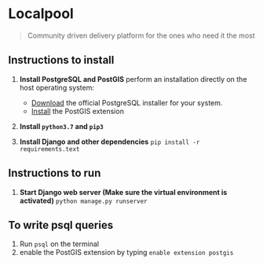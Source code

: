 # Localpool
> Community driven delivery platform for the ones who need it the most

## Instructions to install

1. **Install PostgreSQL and PostGIS**
perform an installation directly on the host operating system:
    - [Download](https://www.postgresql.org/download/) the official PostgreSQL installer for your system.
    - [Install](https://postgis.net/install/) the PostGIS extension

2. **Install `python3.7` and `pip3`**
3. **Install Django and other dependencies**
    `pip install -r requirements.text`

## Instructions to run
1. **Start Django web server (Make sure the virtual environment is activated)**
    `python manage.py runserver`

## To write psql queries
1. Run `psql` on the terminal
2. enable the PostGIS extension by typing `enable extension postgis`

